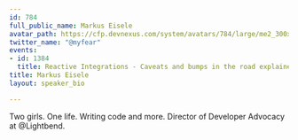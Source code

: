 ```yaml
---
id: 784
full_public_name: Markus Eisele
avatar_path: https://cfp.devnexus.com/system/avatars/784/large/me2_300x300.jpg?1505980054
twitter_name: "@myfear"
events:
- id: 1384
  title: Reactive Integrations - Caveats and bumps in the road explained
title: Markus Eisele
layout: speaker_bio

---
```

Two girls. One life. Writing code and more. Director of Developer Advocacy at @Lightbend.
